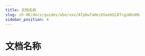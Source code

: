 ```yaml
---
title: 文档名称
slug: zh-HK/docs/guides/wbo/xxx/ATpbwTaHeiEGoekQi8TcgiWGnHb
sidebar_position: 4
---
```



# 文档名称

